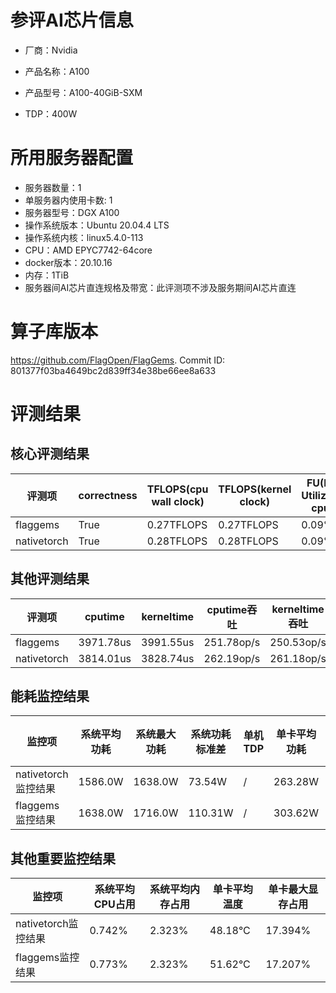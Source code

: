 # 参评AI芯片信息

* 厂商：Nvidia

* 产品名称：A100
* 产品型号：A100-40GiB-SXM
* TDP：400W

# 所用服务器配置

* 服务器数量：1
* 单服务器内使用卡数: 1
* 服务器型号：DGX A100
* 操作系统版本：Ubuntu 20.04.4 LTS
* 操作系统内核：linux5.4.0-113
* CPU：AMD EPYC7742-64core
* docker版本：20.10.16
* 内存：1TiB
* 服务器间AI芯片直连规格及带宽：此评测项不涉及服务期间AI芯片直连

# 算子库版本

https://github.com/FlagOpen/FlagGems. Commit ID: 801377f03ba4649bc2d839ff34e38be66ee8a633

# 评测结果

## 核心评测结果

| 评测项  | correctness | TFLOPS(cpu wall clock) | TFLOPS(kernel clock) | FU(FLOPS Utilization)-cputime | FU-kerneltime |
| ---- | -------------- | -------------- | ------------ | ------ | ----- |
| flaggems | True    | 0.27TFLOPS       | 0.27TFLOPS        | 0.09% | 0.09% |
| nativetorch | True    | 0.28TFLOPS      | 0.28TFLOPS      | 0.09%      | 0.09%    |

## 其他评测结果

| 评测项  | cputime | kerneltime | cputime吞吐 | kerneltime吞吐 | 无预热时延 | 预热后时延 |
| ---- | -------------- | -------------- | ------------ | ------------ | -------------- | -------------- | 
| flaggems | 3971.78us       | 3991.55us        | 251.78op/s | 250.53op/s | 2015949.6us | 4068.82us |
| nativetorch | 3814.01us       | 3828.74us        | 262.19op/s | 261.18op/s | 18569.3us | 3857.35us |

## 能耗监控结果

| 监控项  | 系统平均功耗  | 系统最大功耗  | 系统功耗标准差 | 单机TDP | 单卡平均功耗 | 单卡最大功耗 | 单卡功耗标准差 | 单卡TDP |
| ---- | ------- | ------- | ------- | ----- | ------------ | ------------ | ------------- | ----- |
| nativetorch监控结果 | 1586.0W | 1638.0W | 73.54W   | /     | 263.28W       | 267.0W      | 4.15W        | 400W  |
| flaggems监控结果 | 1638.0W | 1716.0W | 110.31W   | /     | 303.62W       | 308.0W      | 6.04W        | 400W  |

## 其他重要监控结果

| 监控项  | 系统平均CPU占用 | 系统平均内存占用 | 单卡平均温度 | 单卡最大显存占用 |
| ---- | --------- | -------- | ------------ | -------------- |
| nativetorch监控结果 | 0.742%    | 2.323%   | 48.18°C       | 17.394%        |
| flaggems监控结果 | 0.773%    | 2.323%   | 51.62°C       | 17.207%        |
